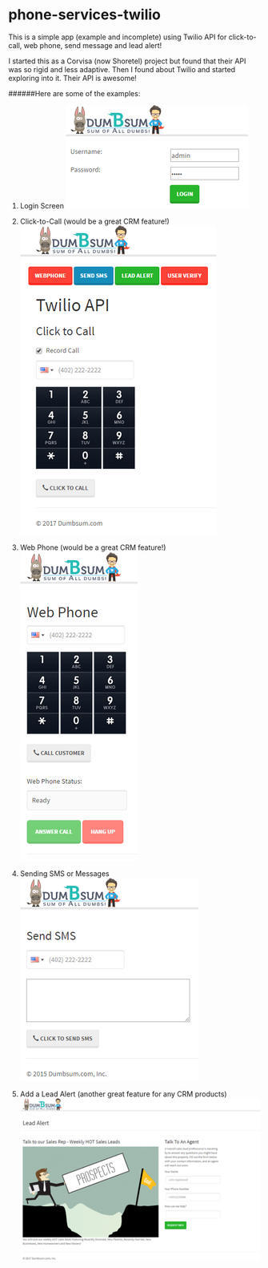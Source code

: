 # phone-services-twilio
This is a simple app (example and incomplete) using Twilio API for click-to-call, web phone, send message and lead alert!

I started this as a Corvisa (now Shoretel) project but found that their API was so rigid and less adaptive. Then I found about Twilio and started exploring into it. Their API is awesome!

######Here are some of the examples:
1. Login Screen
![alt text](https://raw.githubusercontent.com/anup756/phone-services-twilio/master/images/Login.png)

2. Click-to-Call (would be a great CRM feature!)
![alt text](https://raw.githubusercontent.com/anup756/phone-services-twilio/master/images/Click-to-Call.png)

3. Web Phone (would be a great CRM feature!)
![alt text](https://raw.githubusercontent.com/anup756/phone-services-twilio/master/images/WebPhone.png)

4. Sending SMS or Messages
![alt text](https://raw.githubusercontent.com/anup756/phone-services-twilio/master/images/SendSMS.png)

5. Add a Lead Alert (another great feature for any CRM products)
![alt text](https://raw.githubusercontent.com/anup756/phone-services-twilio/master/images/LeadAlert.png)
